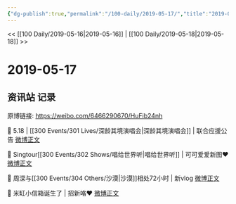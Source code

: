 ```yaml
---
{"dg-publish":true,"permalink":"/100-daily/2019-05-17/","title":"2019-05-17"}
---
```



<< [[100 Daily/2019-05-16\|2019-05-16]] | [[100 Daily/2019-05-18\|2019-05-18]] >>

# 2019-05-17

## 资讯站 记录

原博链接: https://weibo.com/6466290670/HuFib24nh

🎵 5.18 | [[300 Events/301 Lives/深龄其境演唱会\|深龄其境演唱会]] | 联合应援公告
[微博正文](https://m.weibo.cn/6466290670/4372871045999676)

🎵 Singtour[[300 Events/302 Shows/唱给世界听\|唱给世界听]] | 可可爱爱新图❤️
[微博正文](https://m.weibo.cn/6466290670/4372924440425863)

🎵 周深与[[300 Events/304 Others/沙漠\|沙漠]]相处72小时 | 新vlog
[微博正文](https://m.weibo.cn/6466290670/4372955045481979)

🎵 米缸小信箱诞生了 | 招新咯❤️
[微博正文](https://m.weibo.cn/6466290670/4373073459497586)
